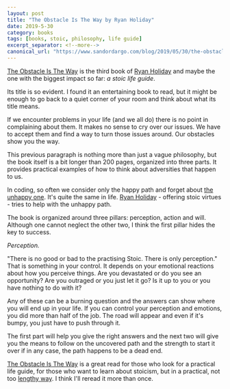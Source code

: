 ```yaml
---
layout: post
title: "The Obstacle Is The Way by Ryan Holiday"
date: 2019-5-30
category: books
tags: [books, stoic, philosophy, life guide]
excerpt_separator: <!--more-->
canonical_url: "https://www.sandordargo.com/blog/2019/05/30/the-obstacle-is-the-way"
---
```

[The Obstacle Is The Way](https://amzn.to/2tqsDf1) is the third book of [Ryan Holiday](https://ryanholiday.net/) and maybe the one with the biggest impact so far: _a stoic life guide_.
<!--more-->

Its title is so evident. I found it an entertaining book to read, but it might be enough to go back to a quiet corner of your room and think about what its title means.

If we encounter problems in your life (and we all do) there is no point in complaining about them. It makes no sense to cry over our issues. We have to accept them and find a way to turn those issues around. Our obstacles show you the way.

This previous paragraph is nothing more than just a vague philosophy, but the book itself is a bit longer than 200 pages, organized into three parts. It provides practical examples of how to think about adversities that happen to us. 

In coding, so often we consider only the happy path and forget about [the unhappy one](http://sandordargo.com/blog/2017/09/27/railway_oriented_programming). It's quite the same in life. [Ryan Holiday](https://ryanholiday.net/) - offering stoic virtues - tries to help with the unhappy path.

The book is organized around three pillars: perception, action and will. Although one cannot neglect the other two, I think the first pillar hides the key to success. 

_Perception._

"There is no good or bad to the practising Stoic. There is only perception." That is something in your control. It depends on your emotional reactions about how you perceive things. Are you devastated or do you see an opportunity? Are you outraged or you just let it go? Is it up to you or you have nothing to do with it?

Any of these can be a burning question and the answers can show where you will end up in your life. If you can control your perception and emotions, you did more than half of the job. The road will appear and even if it's bumpy, you just have to push through it.

The first part will help you give the right answers and the next two will give you the means to follow on the uncovered path and the strength to start it over if in any case, the path happens to be a dead end.

[The Obstacle Is The Way](https://amzn.to/2tqsDf1) is a great read for those who look for a practical life guide, for those who want to learn about stoicism, but in a practical, not too [lengthy way](http://sandordargo.com/blog/2019/05/08/romes-last-citizen). I think I'll reread it more than once.